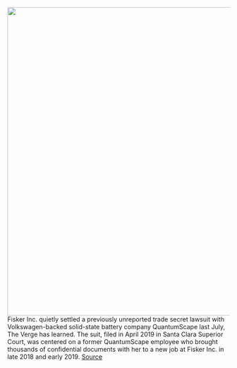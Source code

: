 <img src='https://cdn.vox-cdn.com/thumbor/yrZiHMNMiP8Hosf8D0bpN30mYdI=/0x0:2040x1360/1200x800/filters:focal(857x517:1183x843)/cdn.vox-cdn.com/uploads/chorus_image/image/68875934/jbareham_180108_2235_0095.0.jpg' width='700px' /><br/>
Fisker Inc. quietly settled a previously unreported trade secret lawsuit with Volkswagen-backed solid-state battery company QuantumScape last July, The Verge has learned. The suit, filed in April 2019 in Santa Clara Superior Court, was centered on a former QuantumScape employee who brought thousands of confidential documents with her to a new job at Fisker Inc. in late 2018 and early 2019.
<a href='https://www.theverge.com/2021/2/25/21355123/fisker-quantumscape-lawsuit-trade-secret-solid-state-batteries-fsr-qs'> Source <a/>